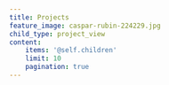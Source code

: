 ```yaml
---
title: Projects
feature_image: caspar-rubin-224229.jpg
child_type: project_view
content:
    items: '@self.children'
    limit: 10
    pagination: true
---
```


